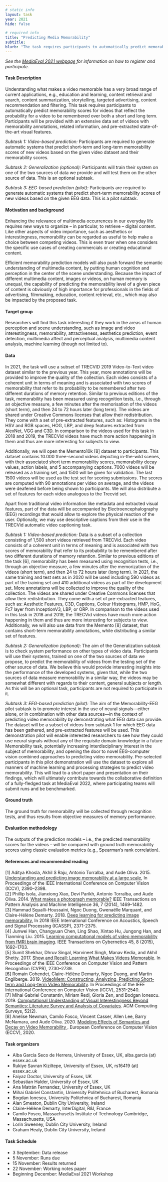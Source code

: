 ```yaml
---
# static info
layout: task
year: 2021
hide: false 

# required info
title: "Predicting Media Memorability"
subtitle: 
blurb: "The task requires participants to automatically predict memorability scores for videos, that reflect the probability for a video to be remembered. Participants will be provided with an extensive data set of videos with memorability annotations, related information, and pre-extracted state-of-the-art visual features."
---
```


<!-- # please respect the structure below-->
*See the [MediaEval 2021 webpage](https://multimediaeval.github.io/editions/2021/) for information on how to register and participate.*

#### Task Description
Understanding what makes a video memorable has a very broad range of current applications, e.g., education and learning, content retrieval and search, content summarization, storytelling, targeted advertising, content recommendation and filtering. This task requires participants to automatically predict memorability scores for videos that reflect the probability for a video to be remembered over both a short and long term. Participants will be provided with an extensive data set of videos with memorability annotations, related information, and pre-extracted state-of-the-art visual features. 

*Subtask 1: Video-based prediction:* 
Participants are required to generate automatic systems that predict short-term and long-term memorability scores of new videos based on the given video dataset and their memorability scores. 
<!-- # Please add a short description of what the participant must do for this subtask. (Possibly some of the info from the data section below can be moved here.)-->

*Subtask 2: Generalization (optional):* 
Participants will train their system on one of the two sources of data we provide and will test them on the other source of data. This is an optional subtask.

*Subtask 3: EEG-based prediction (pilot):*
Participants are required to generate automatic systems that predict short-term memorability scores of new videos based on the given EEG data. This is a pilot subtask.
<!-- # Same as above. Please add a short description of what the participant must do for this subtask. (Possibly some of the info from the data section below can be moved here.)-->

#### Motivation and background
Enhancing the relevance of multimedia occurrences in our everyday life requires new ways to organize – in particular, to retrieve – digital content. Like other aspects of video importance, such as aesthetics or interestingness, memorability can be regarded as useful to help make a choice between competing videos. This is even truer when one considers the specific use cases of creating commercials or creating educational content. 

Efficient memorability prediction models will also push forward the semantic understanding of multimedia content, by putting human cognition and perception in the center of the scene understanding. Because the impact of different multimedia content, images or videos, on human memory is unequal, the capability of predicting the memorability level of a given piece of content is obviously of high importance for professionals in the fields of advertising,  filmmaking, education, content retrieval, etc., which may also be impacted by the proposed task. 

#### Target group
Researchers will find this task interesting if they work in the areas of human perception and scene understanding, such as image and video interestingness, memorability, attractiveness, aesthetics prediction, event detection, multimedia affect and perceptual analysis, multimedia content analysis, machine learning (though not limited to). 

#### Data
<!-- # Please rewrite this next sentence. The description of the data should not imply that the reader should know anything about what happend last year. It's  important to note that it is the same video data, but do that at the end for completeness and not at the beginning. Strictly speaking the data is not the same because there are new annotations.-->
In 2021, the task will use a subset of TRECVID 2019 Video-to-Text video dataset similar to the previous year. This year, more annotations will be provided to improve the quality of the collection. Each video consists of a coherent unit in terms of meaning and is associated with two scores of memorability that refer to its probability to be remembered after two different durations of memory retention. Similar to previous editions of the task, memorability has been measured using recognition tests, i.e., through an objective measure, a few minutes after the memorisation of the videos (short term), and then 24 to 72 hours later (long term). The videos are shared under Creative Commons licenses that allow their redistribution. They come with a set of pre-extracted features, such as: Histograms in the HSV and RGB spaces, HOG, LBP, and deep features extracted from AlexNet, VGG and C3D. In comparison to the videos used for this task in 2018 and 2019, the TRECVid videos have much more action happening in them and thus are more interesting for subjects to view. 

Additionally, we will open the Memento10k [8] dataset to participants. This dataset contains 10.000 three-second videos depicting in-the-wild scenes, with their associated short term memorability scores, memorability decay values, action labels, and 5 accompanying captions. 7000 videos will be released as a training set, and 1500 will be given for validation. The last 1500 videos will be used as the test set for scoring submissions. The scores are computed with 90 annotations per video on average, and the videos were deafened before being shown to participants. We will also distribute a set of features for each video analogous to the Trecvid set.

Apart from traditional video information like metadata and extracted visual features, part of the data will be accompanied by Electroencephalography (EEG) recordings that would allow to explore the physical reaction of the user. Optionally, we may use descriptive captions from their use in the TRECVid automatic video captioning task. 

*Subtask 1: Video-based prediction:* Data is a subset of a collection consisting of 1,500 short videos retrieved from TRECVid. Each video consists of a coherent unit in terms of meaning and is associated with two scores of memorability that refer to its probability to be remembered after two different durations of memory retention. Similar to previous editions of the task [6], memorability has been measured using recognition tests, i.e., through an objective measure, a few minutes after the memorization of the videos (short term), and then 24 to 72 hours later (long term). In 2021, the same training and test sets as in 2020 will be used  including 590 videos as part of the training set and 410 additional videos as part of the development set. More annotations will be collected to improve the quality of the collection. The videos are shared under Creative Commons licenses that allow their redistribution. They come with a set of pre-extracted features, such as: Aesthetic Features, C3D, Captions, Colour Histograms, HMP, HoG, Fc7 layer from InceptionV3, LBP, or ORP.  In comparison to the videos used in this task in 2018 and 2019, the TRECVid videos have much more action happening in them and thus are more interesting for subjects to view. Additionally, we will also use data from the Memento [8] dataset, that contains short-term memorability annotations, while distributing a similar set of features.

*Subtask 2: Generalization (optional):* The aim of the Generalization subtask is to check system performance on other types of video data. Participants will use their systems, trained on one of the two sources of data we propose, to predict the memorability of videos from the testing set of the other source of data. We believe this would provide interesting insights into the performance of the developed systems, given that, while the two sources of data measure memorability in a similar way, the videos may be somewhat different with regards to their content, general subjects or length. As this will be an optional task, participants are not required to participate in it.

*Subtask 3: EEG-based prediction (pilot):* The aim of the Memorability-EEG pilot subtask is to promote interest in the use of neural signals—either alone, or in combination with other data sources—in the context of predicting video memorability by demonstrating what EEG data can provide. The dataset will be a subset of videos from subtask 1 for which EEG data has been gathered, and pre-extracted features will be used. This demonstration pilot will enable interested researchers to see how they could use neural signals without any of the requisite domain knowledge in a future Memorability task, potentially increasing interdisciplinary interest in the subject of memorability, and opening the door to novel EEG-computer vision combined approaches to predicting video memorability. Pre-selected participants in this pilot demonstration will use the dataset to explore all manners of machine learning and processing strategies to predict video memorability. This will lead to a short paper and presentation on their findings, which will ultimately contribute towards the collaborative definition of a fully-fledged task at MediaEval 2022, where participating teams will submit runs and be benchmarked.

#### Ground truth
The ground truth for memorability will be collected through recognition tests, and thus results from objective measures of memory performance. 

#### Evaluation methodology
The outputs of the prediction models – i.e., the predicted memorability scores for the videos – will be compared with ground truth memorability scores using classic evaluation metrics (e.g., Spearman’s rank correlation).

#### References and recommended reading
<!-- # Please use the ACM format for references https://www.acm.org/publications/authors/reference-formatting (but no DOI needed)-->
<!-- # Please add your links! The paper title should be a hyperlink leading to the paper online-->
[1] Aditya Khosla, Akhil S Raju, Antonio Torralba, and Aude Oliva. 2015. [Understanding and predicting image memorability at a large scale](https://people.csail.mit.edu/khosla/papers/iccv2015_khosla.pdf), In Proceedings of the IEEE International Conference on Computer Vision (ICCV), 2390–2398.\
[2] Phillip Isola, Jianxiong Xiao, Devi Parikh, Antonio Torralba, and Aude Oliva. 2014. [What makes a photograph memorable?](http://web.mit.edu/phillipi/www/publications/memory_pami.pdf) IEEE Transactions on Pattern Analysis and Machine Intelligence 36, 7 (2014), 1469–1482.\
[3] Hammad Squalli-Houssaini, Ngoc Duong, Gwenaëlle Marquant, and Claire-Hélène Demarty. 2018. [Deep learning for predicting image memorability](https://hal.archives-ouvertes.fr/hal-01629297/file/main.pdf), In 2018 IEEE International Conference on Acoustics, Speech and Signal Processing (ICASSP), 2371-2375.\
[4] Junwei Han, Changyuan Chen, Ling Shao, Xintao Hu, Jungong Han, and Tianming Liu. 2015. [Learning computational models of video memorability from fMRI brain imaging](https://ieeexplore.ieee.org/abstract/document/6919270). IEEE Transactions on Cybernetics 45, 8 (2015), 1692–1703.\
[5] Sumit Shekhar, Dhruv Singal, Harvineet Singh, Manav Kedia, and Akhil Shetty. 2017. [Show and Recall: Learning What Makes Videos Memorable](https://openaccess.thecvf.com/content_ICCV_2017_workshops/papers/w40/Shekhar_Show_and_Recall_ICCV_2017_paper.pdf). In Proceedings of the IEEE Conference on Computer Vision and Pattern Recognition (CVPR), 2730–2739.\
[6] Romain Cohendet, Claire-Hélène Demarty, Ngoc Duong, and Martin Engilberge. 2019. [VideoMem: Constructing, Analyzing, Predicting Short-term and Long-term Video Memorability](https://openaccess.thecvf.com/content_ICCV_2019/papers/Cohendet_VideoMem_Constructing_Analyzing_Predicting_Short-Term_and_Long-Term_Video_Memorability_ICCV_2019_paper.pdf). In Proceedings of the IEEE International Conference on Computer Vision (ICCV), 2531-2540. \
[7] Mihai Gabriel Constantin, Miriam Redi, Gloria Zen, and Bodgan Ionescu. 2019. [Computational Understanding of Visual Interestingness Beyond Semantics: Literature Survey and Analysis of Covariates](http://campus.pub.ro/lab7/bionescu/index_files/pub/2018_ACM_CSUR-draft.pdf). ACM Computing Surveys, 52(2). \
[8] Anelise Newman, Camilo Fosco, Vincent Casser, Allen Lee, Barry McNamara, and Aude Oliva. 2020. [Modeling Effects of Semantics and Decay on Video Memorability
](https://arxiv.org/pdf/2009.02568.pdf). European Conference on Computer Vision (ECCV), 2020.


#### Task organizers
* Alba García Seco de Herrera, University of Essex, UK, alba.garcia (at) essex.ac.uk
* Rukiye Savran Kiziltepe, University of Essex, UK, rs16419 (at) essex.ac.uk
* Faiyaz Doctor, University of Essex, UK
* Sebastian Halder, University of Essex, UK
* Ana Matrán Fernandez, University of Essex, UK
* Mihai Gabriel Constantin, University Politehnica of Bucharest, Romania
* Bogdan Ionescu, University Politehnica of Bucharest, Romania
* Alan Smeaton, Dublin City University, Ireland
* Claire-Hélène Demarty, InterDigital, R&I, France
* Camilo Fosco, Massachusetts Institute of Technology Cambridge, Massachusetts, USA
* Lorin Sweeney, Dublin City University, Ireland
* Graham Healy, Dublin City University, Ireland

#### Task Schedule
* 3 September: Data release <!-- # Replace XX with your date. We suggest setting the date in June-July-->
* 5 November: Runs due <!-- # Replace XX with your date. We suggest setting enough time in order to have enough time to assess and return the results by the Results returned deadline-->
* 15 November: Results returned  <!-- Replace XX with your date. Latest possible should be 15 November-->
* 22 November: Working notes paper  <!-- Fixed. Please do not change. Exact date to be decided-->
* Beginning December: MediaEval 2021 Workshop <!-- Fixed. Please do not change. Exact date to be decided-->
